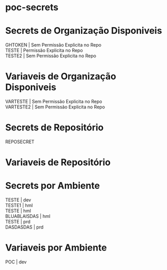 # poc-secrets

# Secrets de Organização Disponiveis
<!-- ORG:START -->
GHTOKEN | Sem Permissão Explicita no Repo  <br>
TESTE | Permissão Explicita no Repo <br>
TESTE2 | Sem Permissão Explicita no Repo  <br>
<!-- ORG:END -->

# Variaveis de Organização Disponiveis
<!-- ORGVAR:START -->
VARTESTE | Sem Permissão Explicita no Repo  <br>
VARTESTE2 | Sem Permissão Explicita no Repo  <br>
<!-- ORGVAR:END -->

# Secrets de Repositório
<!-- REPO:START -->
REPOSECRET  <br>
<!-- REPO:END -->

# Variaveis de Repositório
<!-- REPOVAR:START -->
<!-- REPOVAR:END -->

# Secrets por Ambiente
<!-- ENV:START -->
TESTE | dev <br>
TESTE1 | hml <br>
TESTE | hml <br>
BLUABLAISDAS | hml <br>
TESTE | prd <br>
DASDASDAS | prd <br>
<!-- ENV:END -->

# Variaveis por Ambiente
<!-- ENVVAR:START -->
POC | dev <br>
<!-- ENVVAR:END -->